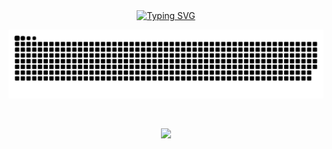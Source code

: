 <div align="center">
  <a href="https://github.com/MashiroJ/">
    <img src="https://readme-typing-svg.demolab.com?font=Fira+Code&pause=1000&color=024EF7&width=435&lines=昨日之深渊,今日之浅谈！&center=true&size=27" alt="Typing SVG" />
  </a>
</div>

<p align="center">
  <img src="https://raw.githubusercontent.com/MashiroJ/MashiroJ/refs/heads/output/github-contribution-grid-snake-dark.svg"/>
</p>

<p align="center">
 <a href="https://github.com/MashiroJ">
  <img src=""/>
 </a>
</p>
 
<p align="center">
 <a href="https://github.com/MashiroJ">
  <img src="https://github-readme-stats.vercel.app/api?username=MashiroJ&theme=vue&show_icons=true"/>
 </a>
</p>
